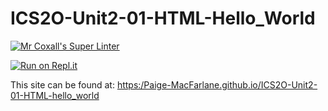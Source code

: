 # ICS2O-Unit2-01-HTML-Hello_World
 
[![Mr Coxall's Super Linter](https://github.com/Paige-MacFarlane/ICS2O-Unit2-01-HTML-hello_world/workflows/Mr%20Coxall's%20Super%20Linter/badge.svg)](https://github.com//Paige-MacFarlane/ICS2O-Unit2-01-HTML-hello_world/actions/)

[![Run on Repl.it](https://repl.it/badge/github/Paige-MacFarlane/ICS2O-Unit2-01-HTML-hello_world)](https://repl.it/github/Paige-MacFarlane/ICS2O-Unit2-01-HTML-hello_world)

This site can be found at: [https:/Paige-MacFarlane.github.io/ICS2O-Unit2-01-HTML-hello_world](https://Paige-MacFarlane/ICS2O-Unit2-01-HTML-hello_world)